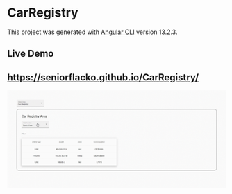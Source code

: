 # CarRegistry

This project was generated with [Angular CLI](https://github.com/angular/angular-cli) version 13.2.3.

## Live Demo

## https://seniorflacko.github.io/CarRegistry/

![img](https://github.com/SeniorFlacko/CarRegistry/blob/main/demo.gif)
